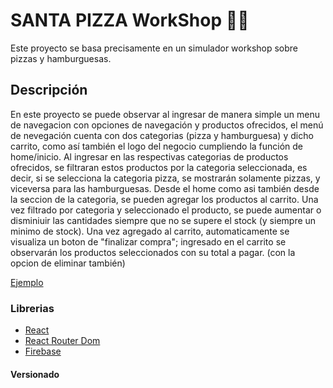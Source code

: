 # SANTA PIZZA WorkShop 🍕🍔

Este proyecto se basa precisamente en un simulador workshop sobre pizzas y hamburguesas.

## Descripción

En este proyecto se puede observar al ingresar de manera simple un menu de navegacion con opciones de navegación y productos ofrecidos, el menú de nevegación cuenta con dos categorias (pizza y hamburguesa) y dicho carrito, como así también el logo del negocio cumpliendo la función de home/inicio.
Al ingresar en las respectivas categorias de productos ofrecidos, se filtraran estos productos por la categoria seleccionada, es decir, si se selecciona la categoria pizza, se mostrarán solamente pizzas, y viceversa para las hamburguesas.
Desde el home como asi también desde la seccion de la categoria, se pueden agregar los productos al carrito.
Una vez filtrado por categoria y seleccionado el producto, se puede aumentar o disminiuir las cantidades siempre que no se supere el stock (y siempre un minimo de stock).
Una vez agregado al carrito, automaticamente se visualiza un boton de "finalizar compra"; ingresado en el carrito se observarán los productos seleccionados con su total a pagar. (con la opcion de eliminar también)

<a href="https://www.youtube.com/watch?v=qyOOGulNcHk" rel="nofollow">Ejemplo</a>

### Librerias
<ul dir="auto">
<li><a href="https://reactjs.org/" rel="nofollow">React</a></li>
<li><a href="https://github.com/remix-run/react-router#readme">React Router Dom</a></li>
<li><a href="https://firebase.google.com/" rel="nofollow">Firebase</a></li>
</ul>

#### Versionado
